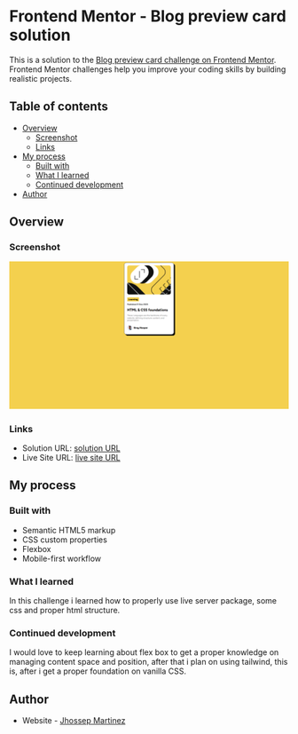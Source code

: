# Frontend Mentor - Blog preview card solution

This is a solution to the [Blog preview card challenge on Frontend Mentor](https://www.frontendmentor.io/challenges/blog-preview-card-ckPaj01IcS). Frontend Mentor challenges help you improve your coding skills by building realistic projects. 

## Table of contents

- [Overview](#overview)
  - [Screenshot](#screenshot)
  - [Links](#links)
- [My process](#my-process)
  - [Built with](#built-with)
  - [What I learned](#what-i-learned)
  - [Continued development](#continued-development)
- [Author](#author)

## Overview

### Screenshot

![screenshot](./screenshot.png)

### Links

- Solution URL: [solution URL](https://github.com/jhossepmartinez/preview-card)
- Live Site URL: [live site URL](https://jhossepmartinez.github.io/preview-card/)

## My process

### Built with

- Semantic HTML5 markup
- CSS custom properties
- Flexbox
- Mobile-first workflow


### What I learned

In this challenge i learned how to properly use live server package, some css and proper html structure.

### Continued development

I would love to keep learning about flex box to get a proper knowledge on managing content space and position, after that i plan on using tailwind, this is, after i get a proper foundation on vanilla CSS.

## Author

- Website - [Jhossep Martinez](https://github.com/jhossepmartinez)

